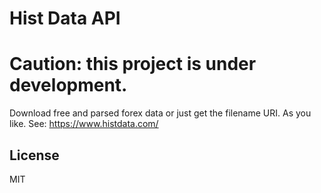 Hist Data API
=============

# Caution: this project is under development.

Download free and parsed forex data or just get the filename URI. As you like.
See: https://www.histdata.com/
 
## License

MIT
